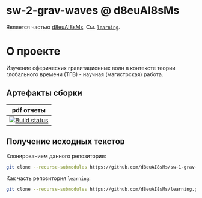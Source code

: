 # sw-2-grav-waves @ d8euAI8sMs

Является частью [d8euAI8sMs](https://github.com/d8euAI8sMs). См. [`learning`](https://github.com/d8euAI8sMs/learning).

# О проекте

Изучение сферических гравитационных волн в контексте теории глобального времени (ТГВ) - научная (магистрская) работа.

## Артефакты сборки

| pdf отчеты |
| ---------- |
| [![Build status](https://ci.appveyor.com/api/projects/status/1n2vfw3i1l7mp23x?svg=true)](https://ci.appveyor.com/project/kalaider/learning/build/artifacts) |

## Получение исходных текстов

Клонированием данного репозитория:

```sh
git clone --recurse-submodules https://github.com/d8euAI8sMs/sw-1-grav-waves.git
```

Как часть репозитория `learning`:

```sh
git clone --recurse-submodules https://github.com/d8euAI8sMs/learning.git
```
